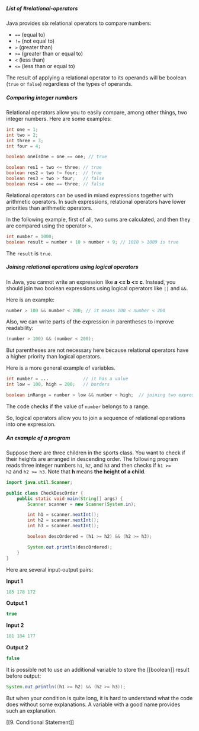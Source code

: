 ##### List of #relational-operators

Java provides six relational operators to compare numbers:

- `==` (equal to)
- `!=` (not equal to)
- `>` (greater than)
- `>=` (greater than or equal to)
- `<` (less than)
- `<=` (less than or equal to)

The result of applying a relational operator to its operands will be boolean (`true` or `false`) regardless of the types of operands.

##### Comparing integer numbers

Relational operators allow you to easily compare, among other things, two integer numbers. Here are some examples:

```java
int one = 1;
int two = 2;
int three = 3;
int four = 4;

boolean oneIsOne = one == one; // true

boolean res1 = two <= three; // true
boolean res2 = two != four;  // true
boolean res3 = two > four;   // false
boolean res4 = one == three; // false
```

Relational operators can be used in mixed expressions together with arithmetic operators. In such expressions, relational operators have lower priorities than arithmetic operators.

In the following example, first of all, two sums are calculated, and then they are compared using the operator `>`.

```java
int number = 1000;
boolean result = number + 10 > number + 9; // 1010 > 1009 is true
```

The `result` is `true`.

##### Joining relational operations using logical operators

In Java, you cannot write an expression like **a <= b <= c**. Instead, you should join two boolean expressions using logical operators like `||` and `&&`.

Here is an example:

```java
number > 100 && number < 200; // it means 100 < number < 200 
```

Also, we can write parts of the expression in parentheses to improve readability:

```java
(number > 100) && (number < 200);
```

But parentheses are not necessary here because relational operators have a higher priority than logical operators.

Here is a more general example of variables.

```java
int number = ...             // it has a value
int low = 100, high = 200;   // borders

boolean inRange = number > low && number < high;  // joining two expressions using AND.
```

The code checks if the value of `number` belongs to a range.

So, logical operators allow you to join a sequence of relational operations into one expression.

##### An example of a program

Suppose there are three children in the sports class. You want to check if their heights are arranged in descending order. The following program reads three integer numbers `h1`, `h2`, and `h3` and then checks if `h1 >= h2` and `h2 >= h3`. Note that **h** means **the height of a child**.

```java
import java.util.Scanner;

public class CheckDescOrder {
    public static void main(String[] args) {
        Scanner scanner = new Scanner(System.in);

        int h1 = scanner.nextInt();
        int h2 = scanner.nextInt();
        int h3 = scanner.nextInt();

        boolean descOrdered = (h1 >= h2) && (h2 >= h3);

        System.out.println(descOrdered);
    }
}
```

Here are several input-output pairs:

**Input 1**

```java
185 178 172
```

**Output 1**

```java
true
```

**Input 2**

```java
181 184 177
```

**Output 2**

```java
false
```

It is possible not to use an additional variable to store the [[boolean]] result before output:

```java
System.out.println((h1 >= h2) && (h2 >= h3));
```

But when your condition is quite long, it is hard to understand what the code does without some explanations. A variable with a good name provides such an explanation.

[[9. Conditional Statement]]
